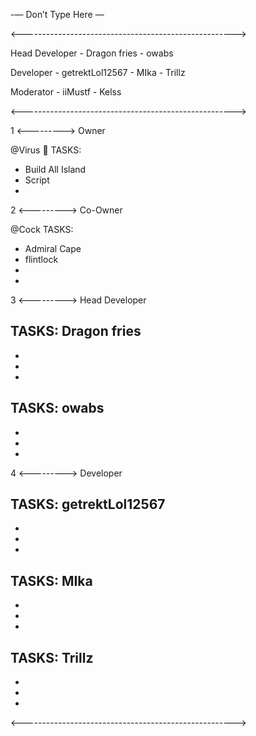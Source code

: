 -— Don’t Type Here —


<----------------------------------------------------->

Head Developer - Dragon fries - owabs

Developer - getrektLol12567 - MIka - Trillz

Moderator - iiMustf - Kelss

<----------------------------------------------------->

1 <---------> Owner


@Virus :sparkler: TASKS:
- Build All Island
- Script 
-


2 <---------> Co-Owner

@Cock TASKS:
- Admiral Cape
- flintlock
- 
-

3 <---------> Head Developer

TASKS: Dragon fries
- 
- 
-
-

TASKS: owabs
- 
- 
-
-

4 <---------> Developer

TASKS: getrektLol12567
- 
- 
-
-

TASKS: MIka
- 
- 
-
-


TASKS: Trillz
- 
- 
-
-

<----------------------------------------------------->
